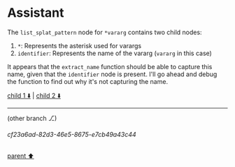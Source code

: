 # Assistant

The `list_splat_pattern` node for `*vararg` contains two child nodes:

1. `*`: Represents the asterisk used for varargs
2. `identifier`: Represents the name of the vararg (`vararg` in this case)

It appears that the `extract_name` function should be able to capture this name, given that the `identifier` node is present. I'll go ahead and debug the function to find out why it's not capturing the name.

[child 1 ⬇️](#cf23a6ad-82d3-46e5-8675-e7cb49a43c44) | [child 2 ⬇️](#aaa25451-a4f4-4c94-9bd1-6dd9d88ae3b8)

---

(other branch ⎇)
###### cf23a6ad-82d3-46e5-8675-e7cb49a43c44
[parent ⬆️](#21a3f38a-1bcb-46eb-a20a-1a4b9ef46f24)
